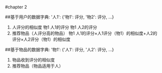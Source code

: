 #chapter 2

##基于用户的数据字典:
		'人1': {'物1': 评分, '物2': 评分, ...}
1. 人评分的相似度
	物1 人1的评分
	物1 人2的评分
2. 推荐物品（人评分高的物品）
	物1 人1的评分×人1评分（物1）的相似度+人2的评分×人2评分（物1）的相似度

##基于物品的数据字典:
		'物1': {'人1': 评分, '人2': 评分, ...}
1. 物品收到评分的相似度
2. 推荐物品（物品适用于人）
